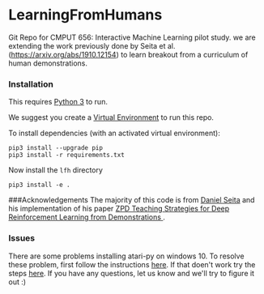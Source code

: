 # LearningFromHumans
Git Repo for CMPUT 656: Interactive Machine Learning pilot study. we are extending the work previously done by Seita et al. (https://arxiv.org/abs/1910.12154) to learn breakout from a curriculum of human demonstrations.

### Installation
This requires [Python 3](https://www.python.org/downloads/) to run.

We suggest you create a [Virtual Environment](https://packaging.python.org/guides/installing-using-pip-and-virtual-environments/)
to run this repo.

To install dependencies (with an activated virtual environment):
```
pip3 install --upgrade pip
pip3 install -r requirements.txt
```
Now install the `lfh` directory
```
pip3 install -e .
```

###Acknowledgements
The majority of this code is from [Daniel Seita](https://people.eecs.berkeley.edu/~seita/) and his implementation
of his paper [ZPD Teaching Strategies for Deep Reinforcement Learning from Demonstrations
](https://arxiv.org/abs/1910.12154).

### Issues
There are some problems installing atari-py on windows 10. To resolve these problem, first follow the instructions [here](https://github.com/openai/gym/issues/1726). If that doen't work try the steps [here](https://stackoverflow.com/questions/63080326/could-not-find-module-atari-py-ale-interface-ale-c-dll-or-one-of-its-dependenc/64104353#64104353). If you have any questions, let us know and we'll try to figure it out :)

